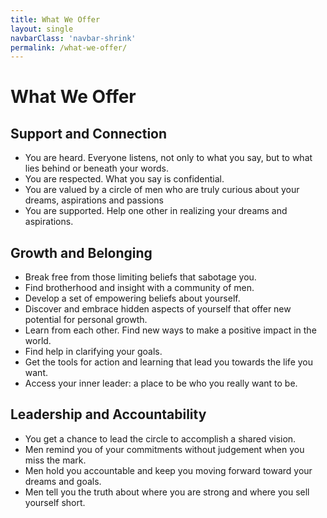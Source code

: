 ```yaml
---
title: What We Offer
layout: single
navbarClass: 'navbar-shrink'
permalink: /what-we-offer/
---
```

# What We Offer

## Support and Connection
 - You are heard. Everyone listens, not only to what you say, but to what lies behind or beneath
your words. 
 - You are respected. What you say is confidential.
 - You are valued by a circle of men who are truly curious about your dreams, aspirations and
passions 
 - You are supported. Help one other in realizing your dreams and aspirations.
## Growth and Belonging
 - Break free from those limiting beliefs that sabotage you.
 - Find brotherhood and insight with a community of men.
 - Develop a set of empowering beliefs about yourself.
 - Discover and embrace hidden aspects of yourself that offer new potential for personal
growth.
 - Learn from each other. Find new ways to make a positive impact in the world.
 - Find help in clarifying your goals.
 - Get the tools for action and learning that lead you towards the life you want.
 - Access your inner leader: a place to be who you really want to be.
## Leadership and Accountability
 - You get a chance to lead the circle to accomplish a shared vision.
 - Men remind you of your commitments without judgement when you miss the mark.
 - Men hold you accountable and keep you moving forward toward your dreams and goals.
 - Men tell you the truth about where you are strong and where you sell yourself short.
